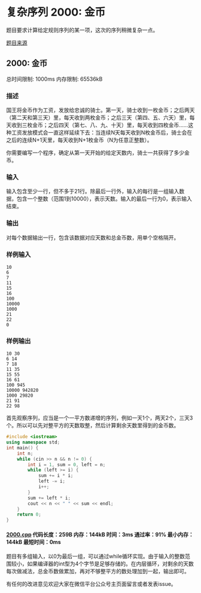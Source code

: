 # 复杂序列 2000: 金币

题目要求计算给定规则序列的某一项，这次的序列稍微复杂一点。

[题目来源](http://bailian.openjudge.cn/practice/2000/)

## 2000: 金币

总时间限制: 1000ms    内存限制: 65536kB

### 描述

国王将金币作为工资，发放给忠诚的骑士。第一天，骑士收到一枚金币；之后两天（第二天和第三天）里，每天收到两枚金币；之后三天（第四、五、六天）里，每天收到三枚金币；之后四天（第七、八、九、十天）里，每天收到四枚金币……这种工资发放模式会一直这样延续下去：当连续N天每天收到N枚金币后，骑士会在之后的连续N+1天里，每天收到N+1枚金币（N为任意正整数）。

你需要编写一个程序，确定从第一天开始的给定天数内，骑士一共获得了多少金币。

### 输入

输入包含至少一行，但不多于21行。除最后一行外，输入的每行是一组输入数据，包含一个整数（范围1到10000），表示天数。输入的最后一行为0，表示输入结束。

### 输出

对每个数据输出一行，包含该数据对应天数和总金币数，用单个空格隔开。

### 样例输入
```
10
6
7
11
15
16
100
10000
1000
21
22
0
```
### 样例输出
```
10 30
6 14
7 18
11 35
15 55
16 61
100 945
10000 942820
1000 29820
21 91
22 98
```
首先观察序列，应当是一个一平方数递增的序列，例如一天1个，两天2个，三天3个。所以可以先对整平方的天数取整，然后计算剩余天数里得到的金币数。
```cpp
#include <iostream>
using namespace std;
int main() {
	int n;
	while (cin >> n && n != 0) {
		int i = 1, sum = 0, left = n;
		while (left >= i) {
			sum += i * i;
			left -= i;
			i++;
		}
		sum += left * i;
		cout << n << " " << sum << endl;
	}
	return 0;
}
```
#### [2000.cpp](/Code/2000-2099/2000.cpp) 代码长度：259B 内存：144kB 时间：3ms 通过率：91% 最小内存：144kB  最短时间：0ms

题目有多组输入，以0为最后一组，可以通过while循环实现。由于输入的整数范围较小，如果编译器的int型为4个字节是足够存储的。在内层循环，对剩余的天数每次做减法，总金币数做累加，再对不够整平方的数处理加到一起，输出即可。

有任何的改进意见欢迎大家在微信平台公众号主页面留言或者发表issue。
